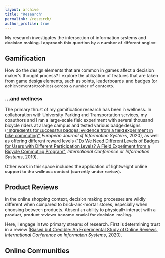 ```yaml
---
layout: archive
title: "Research"
permalink: /research/
author_profile: true
---
```


My research investigates the intersection of information systems and decision making. I approach this question by a number of different angles:

## Gamification

How do the design elements that are common in games affect a decision maker's thought process? I explore the utilization of features that are taken from game design elements, such as points, leaderboards, and badges (or achievements/trophies) across a number of contexts.

### ...and wellness

The primary thrust of my gamification research has been in wellness. In collaboration with University Parking and Transportation services, my coauthors and I ran a large-scale field experiment with several thousand bicycle riders at a large campus and tested various badge designs (["Ingredients for successful badges: evidence from a field experiment in bike commuting"](https://www.tandfonline.com/doi/abs/10.1080/0960085X.2020.1808539), _European Journal of Information Systems_, 2020), as well as offering different reward levels (["Do We Need Different Levels of Badges for Users with Different Participation Levels? A Field Experiment from a Bicycle Commuting Program"](https://aisel.aisnet.org/icis2019/behavior_is/behavior_is/22/), _International Conference on Information Systems_, 2019).

Other work in this space includes the application of lightweight online support to the wellness context (currently under review).

## Product Reviews

In the online shopping context, decision making processes are wildly different when compared to brick-and-mortar stores, especially when choosing between products. Absent an ability to physically interact with a product, product reviews become crucial for decision-making.

Here, I engage in two primary streams of research. First is determining trust in a review ([Biased but Credible: An Experimental Study of Online Reviews](https://aisel.aisnet.org/icis2020/hci_artintel/hci_artintel/15/), _International Conference on Information Systems_, 2020). 

## Online Communities

